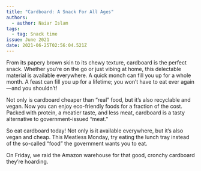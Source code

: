```yaml
---
title: "Cardboard: A Snack For All Ages"
authors:
  - author: Naiar Islam
tags:
  - tag: Snack time
issue: June 2021
date: 2021-06-25T02:56:04.521Z
---
```

From its papery brown skin to its chewy texture, cardboard is the perfect snack. Whether you’re on the go or just vibing at home, this delectable material is available everywhere. A quick monch can fill you up for a whole month. A feast can fill you up for a lifetime; you won’t have to eat ever again—and you shouldn’t! 

Not only is cardboard cheaper than “real” food, but it’s also recyclable and vegan. Now you can enjoy eco-friendly foods for a fraction of the cost. Packed with protein, a meatier taste, and less meat, cardboard is a tasty alternative to government-issued “meat.”

So eat cardboard today! Not only is it available everywhere, but it’s also vegan and cheap. This Meatless Monday, try eating the lunch tray instead of the so-called “food” the government wants you to eat. 

On Friday, we raid the Amazon warehouse for that good, cronchy cardboard they’re hoarding. 
